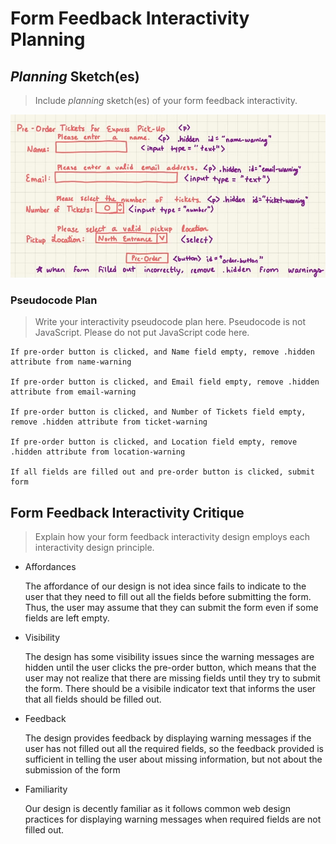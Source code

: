 # Form Feedback Interactivity Planning

## _Planning_ Sketch(es)
> Include _planning_ sketch(es) of your form feedback interactivity.

![Planning Sketch](IMG_0431.jpg)


### Pseudocode Plan
> Write your interactivity pseudocode plan here.
> Pseudocode is not JavaScript. Please do not put JavaScript code here.

```
If pre-order button is clicked, and Name field empty, remove .hidden attribute from name-warning

If pre-order button is clicked, and Email field empty, remove .hidden attribute from email-warning

If pre-order button is clicked, and Number of Tickets field empty, remove .hidden attribute from ticket-warning

If pre-order button is clicked, and Location field empty, remove .hidden attribute from location-warning

If all fields are filled out and pre-order button is clicked, submit form

```


## Form Feedback Interactivity Critique
> Explain how your form feedback interactivity design employs each interactivity design principle.

- Affordances

    The affordance of our design is not idea since fails to indicate to the user that they need to fill out all the fields before submitting the form. Thus, the user may assume that they can submit the form even if some fields are left empty.


- Visibility

    The design has some visibility issues since the warning messages are hidden until the user clicks the pre-order button, which means that the user may not realize that there are missing fields until they try to submit the form. There should be a visibile indicator text that informs the user that all fields should be filled out.


- Feedback

    The design provides feedback by displaying warning messages if the user has not filled out all the required fields, so the feedback provided is sufficient in telling the user about missing information, but not about the submission of the form

- Familiarity

    Our design is decently familiar as it follows common web design practices for displaying warning messages when required fields are not filled out.
